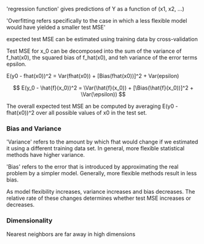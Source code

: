 <script type="text/javascript" src="http://cdn.mathjax.org/mathjax/latest/MathJax.js?config=default"></script>

'regression function' gives predictions of Y as a function of (x1, x2, ...)

'Overfitting refers specifically to the case in which a less flexible model would have yielded a smaller test MSE'

expected test MSE can be estimated using training data by cross-validation

Test MSE for x_0 can be decomposed into the sum of the variance of f_hat(x0), the squared bias of f_hat(x0), and teh variance of the error terms epsilon.

E(y0 - fhat(x0))^2 = Var(fhat(x0)) + [Bias(fhat(x0))]^2 + Var(epsilon)

$$ E(y_0 - \hat{f}(x_0))^2 = \Var(\hat{f}(x_0)) + [\Bias(\hat{f}(x_0))]^2 + \Var(\epsilon)) $$

The overall expected test MSE an be computed by averaging E(y0 - fhat(x0))^2 over all possible values of x0 in the test set.

### Bias and Variance

'Variance' refers to the amount by which fhat would change if we estimated it using a different training data set. In general, more flexible statistical methods have higher variance.

'Bias' refers to the error that is introduced by approximating the real problem by a simpler model. Generally, more flexible methods result in less bias.

As model flexibility increases, variance increases and bias decreases. The relative rate of these changes determines whether test MSE increases or decreases.

### Dimensionality
Nearest neighbors are far away in high dimensions

